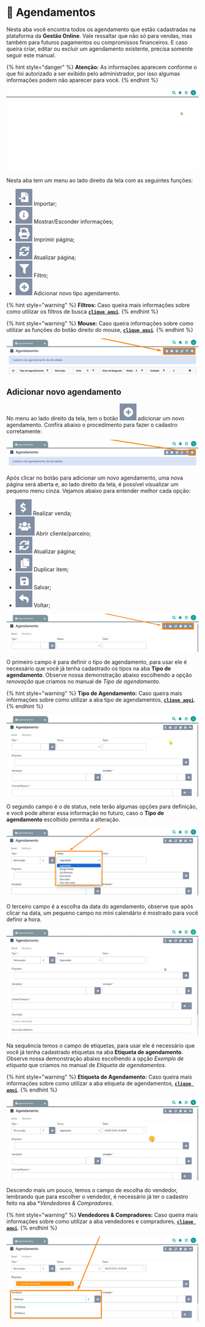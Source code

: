 # 📅 Agendamentos

Nesta aba você encontra todos os agendamento que estão cadastradas na plataforma da **Gestão Online**. Vale ressaltar que não só para vendas, mas também para futuros pagamentos ou compromissos financeiros. E caso queira criar, editar ou excluir um agendamento existente, precisa somente seguir este manual.

{% hint style="danger" %}
**Atenção:** As informações aparecem conforme o que foi autorizado a ser exibido pelo administrador, por isso algumas informações podem não aparecer para você.
{% endhint %}

![](/erp-v2/assets/funcionalidades/agendamentos/aba_agendamentos.gif)

Nesta aba tem um menu ao lado direito da tela com as seguintes funções:

- <img src="/erp-v2/assets/icon_importar.png" alt="" data-size="line"> Importar;
- <img src="/erp-v2/assets/icon_exibir.png" alt="" data-size="line"> Mostrar/Esconder informações;
- <img src="/erp-v2/assets/icon_imprimir.png" alt="" data-size="line"> Imprimir página;
- <img src="/erp-v2/assets/icon_atualizar.png" alt="" data-size="line"> Atualizar página;
- <img src="/erp-v2/assets/icon_filtro.png" alt="" data-size="line"> Filtro;
- <img src="/erp-v2/assets/icon_add.png" alt="" data-size="line"> Adicionar novo tipo agendamento.

{% hint style="warning" %}
**Filtros:** Caso queira mais informações sobre como utilizar os filtros de busca [**`clique aqui`**](/erp-v2/primeiro_acesso/filtros.md).
{% endhint %}

{% hint style="warning" %}
**Mouse:** Caso queira informações sobre como utilizar as funções do botão direito do mouse, [**`clique aqui`**](https://docs.gestao.plus/erp-v2/primeiro_acesso/atalhos_internos#menu-botao-direito-do-mouse).
{% endhint %}

![](/erp-v2/assets/funcionalidades/agendamentos/aba_agendamentos_menu.png)

## Adicionar novo agendamento

No menu ao lado direito da tela, tem o botão <img src="/erp-v2/assets/icon_add.png" alt="" data-size="line"> adicionar um novo agendamento. Confira abaixo o procedimento para fazer o cadastro corretamente:

![](/erp-v2/assets/funcionalidades/agendamentos/aba_agendamentos_add.png)

Após clicar no botão para adicionar um novo agendamento, uma nova página será aberta e, ao lado direito da tela, é possível visualizar um pequeno menu cinza. Vejamos abaixo para entender melhor cada opção:

- <img src="/erp-v2/assets/icon_cifrao.png" alt="" data-size="line"> Realizar venda;
- <img src="/erp-v2/assets/icon_parceiros.png" alt="" data-size="line"> Abrir cliente/parceiro;
- <img src="/erp-v2/assets/icon_atualizar.png" alt="" data-size="line"> Atualizar página;
- <img src="/erp-v2/assets/icon_duplicar.png" alt="" data-size="line"> Duplicar item;
- <img src="/erp-v2/assets/icon_salvar.png" alt="" data-size="line"> Salvar;
- <img src="/erp-v2/assets/icon_voltar.png" alt="" data-size="line"> Voltar;

![](/erp-v2/assets/funcionalidades/agendamentos/aba_agendamentos_add_menu.png)

O primeiro campo é para definir o tipo de agendamento, para usar ele é necessário que você já tenha cadastrado os tipos na aba **Tipo de agendamento**. Observe nossa demonstração abaixo escolhendo a opção *renovação* que criamos no manual de *Tipo de agendamento*.

{% hint style="warning" %}
**Tipo de Agendamento:** Caso queira mais informações sobre como utilizar a aba tipo de agendamentos, [**`clique aqui`**](/erp-v2/funcionalidades/agendamentos_atividades/tipo_agendamentos.md).
{% endhint %}

![](/erp-v2/assets/funcionalidades/agendamentos/aba_agendamento_add_campo_tipo.gif)

O segundo campo é o de status, nele terão algumas opções para definição, e você pode alterar essa informação no futuro, caso o **Tipo de agendamento** escolhido permita a alteração.

![](/erp-v2/assets/funcionalidades/agendamentos/aba_agendamentos_add_campo_status.png)

O terceiro campo é a escolha da data do agendamento, observe que após clicar na data, um pequeno campo no mini calendário é mostrado para você definir a hora.

![](/erp-v2/assets/funcionalidades/agendamentos/aba_agendamento_add_campo_data.gif)

Na sequência temos o campo de etiquetas, para usar ele é necessário que você já tenha cadastrado etiquetas na aba **Etiqueta de agendamento**. Observe nossa demonstração abaixo escolhendo a opção *Exemplo de etiqueta* que criamos no manual de *Etiqueta de agendamentos*.

{% hint style="warning" %}
**Etiqueta de Agendamento:** Caso queira mais informações sobre como utilizar a aba etiqueta de agendamentos, [**`clique aqui`**](/erp-v2/funcionalidades/agendamentos_atividades/etiqueta_agendamentos.md).
{% endhint %}

![](/erp-v2/assets/funcionalidades/agendamentos/aba_agendamento_add_campo_etiquetas.gif)

Descendo mais um pouco, temos o campo de escolha do vendedor, lembrando que para escolher o vendedor, é necessário já ter o cadastro feito na aba **Vendedores & Compradores*.

{% hint style="warning" %}
**Vendedores & Compradores:** Caso queira mais informações sobre como utilizar a aba vendedores e compradores, [**`clique aqui`**](/erp-v2/funcionalidades/usuarios_vendedores/vendedores_compradores.md).
{% endhint %}

![](/erp-v2/assets/funcionalidades/agendamentos/aba_agendamento_add_campo_vendedor.png)

